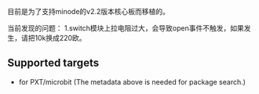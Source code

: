 目前是为了支持minode的v2.2版本核心板而移植的。

当前发现的问题：
1.switch模块上拉电阻过大，会导致open事件不触发，如果发生，请把10k换成220欧。




## Supported targets

* for PXT/microbit
(The metadata above is needed for package search.)

